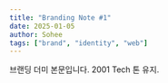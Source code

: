 ```yaml
---
title: "Branding Note #1"
date: 2025-01-05
author: Sohee
tags: ["brand", "identity", "web"]
---
```

브랜딩 더미 본문입니다. 2001 Tech 톤 유지.

